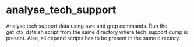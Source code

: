 # analyse_tech_support
Analyse tech support data using awk and grep commands.
Run the get_ctx_data.sh script from the same directory where tech_support dump is present.
Also, all depend scripts has to be present in the same directory.
